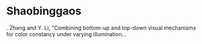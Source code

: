 # Shaobinggaos
. Zhang and Y. Li, "Combining bottom-up and top-down visual mechanisms for color constancy under varying illumination…
